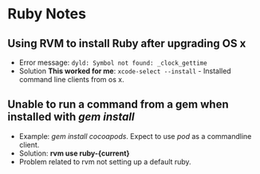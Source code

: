# Ruby Notes

## Using RVM to install Ruby after upgrading OS x
* Error message: ```dyld: Symbol not found: _clock_gettime```
* Solution __This worked for me__: ```xcode-select --install``` - Installed command line clients from os x.

## Unable to run a command from a gem when installed with *gem install*
 * Example: *gem install cocoapods*. Expect to use *pod* as a commandline client.
 * Solution: **rvm use ruby-{current}**
 * Problem related to rvm not setting up a default ruby.
 